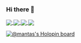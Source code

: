 ### Hi there 👋

<a href="https://mantas.io" target="_blank">
  <img align="center" src="https://img.shields.io/static/v1?style=for-the-badge&logo=github&message=mantas.io&label=Website&color=181717">
</a>
<a href="https://www.linkedin.com/in/pieskaitis/" target="_blank">
  <img align="center" src="https://img.shields.io/static/v1?style=for-the-badge&logo=linkedin&message=pieskaitis&label=LinkedIn&color=0077B5">
</a>
<a href="https://twitter.com/kash__x" target="_blank">
  <img align="center" src="https://img.shields.io/static/v1?style=for-the-badge&logo=twitter&message=@kash__x&label=Twitter&color=1DA1F2">
</a>

<a href="https://github.com/anuraghazra/github-readme-stats">
  <img align="center" src="https://github-readme-stats.vercel.app/api?username=mantasio&show_icons=true&theme=graywhite&hide_title=true&hide_border=true&include_all_commits=true&count_private=true&icon_color=ffcc00&locale=en" />
</a>
<!-- <a href="https://github.com/anuraghazra/github-readme-stats">
  <img align="center" src="https://github-readme-stats.vercel.app/api/top-langs/?username=mantasio&theme=graywhite&hide_title=true&hide_border=true" />
</a> -->

[![@mantas's Holopin board](https://holopin.me/mantas)](https://holopin.io/@mantas)